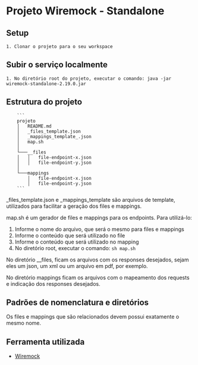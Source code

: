 # Projeto Wiremock - Standalone

## Setup

    1. Clonar o projeto para o seu workspace

## Subir o serviço localmente

    1. No diretório root do projeto, executar o comando: java -jar wiremock-standalone-2.19.0.jar

## Estrutura do projeto

        ```
        projeto
        │   README.md
        │   _files_template.json 
        │   _mappings_template_.json
        │   map.sh
        │
        └───__files
        │   │   file-endpoint-x.json
        │   │   file-endpoint-y.json
        │   
        └───mappings
            │   file-endpoint-x.json
            │   file-endpoint-y.json
        ```


_files_template.json e _mappings_template são arquivos de template, utilizados para facilitar a geração dos files e mappings.

map.sh é um gerador de files e mappings para os endpoints. Para utilizá-lo:

1. Informe o nome do arquivo, que será o mesmo para files e mappings
2. Informe o conteúdo que será utilizado no file
3. Informe o conteúdo que será utilizado no mapping
4. No diretório root, executar o comando: `sh map.sh`

No diretório __files, ficam os arquivos com os responses desejados, sejam eles um json, um xml ou um arquivo em pdf, por exemplo. 

No diretório mappings ficam os arquivos com o mapeamento dos requests e indicação dos responses desejados.

## Padrões de nomenclatura e diretórios

Os files e mappings que são relacionados devem possui exatamente o mesmo nome.

## Ferramenta utilizada

- [Wiremock](http://wiremock.org/docs/running-standalone/ "Wiremock")

    
